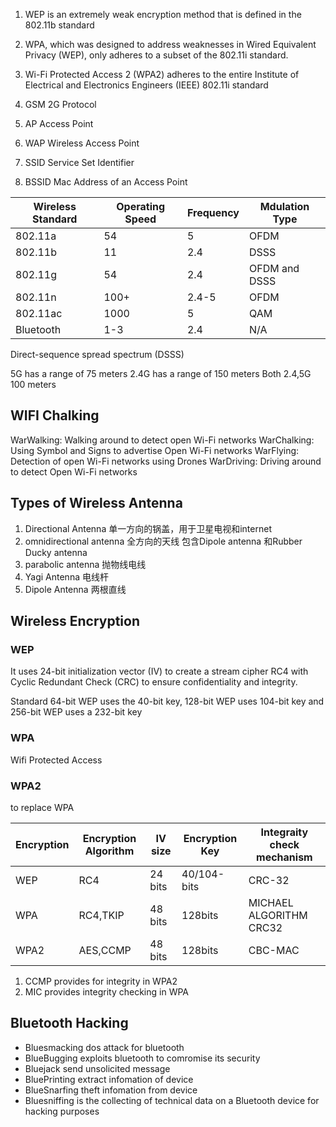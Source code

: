 
1. WEP is an extremely weak encryption method that is defined in the 802.11b standard
2. WPA, which was designed to address weaknesses in Wired Equivalent Privacy (WEP), only adheres to a subset of the 802.11i standard.
3. Wi-Fi Protected Access 2 (WPA2) adheres to the entire Institute of Electrical and Electronics Engineers (IEEE) 802.11i standard


1. GSM 2G Protocol
2. AP Access Point
3. WAP Wireless Access Point
4. SSID Service Set Identifier
5. BSSID  Mac Address of an Access Point


Wireless Standard | Operating Speed | Frequency | Mdulation Type
-|-|-|-
802.11a | 54 | 5 | OFDM
802.11b | 11 | 2.4 | DSSS
802.11g | 54 | 2.4 | OFDM and DSSS
802.11n | 100+ | 2.4-5 | OFDM
802.11ac | 1000 | 5 | QAM
Bluetooth | 1-3 | 2.4 | N/A


Direct-sequence spread spectrum (DSSS)

5G has a range of 75 meters
2.4G has a range of 150 meters
Both 2.4,5G   100 meters


## WIFI Chalking ##

WarWalking: Walking around to detect open Wi-Fi networks 
WarChalking: Using Symbol and Signs to advertise Open Wi-Fi networks 
WarFlying: Detection of open Wi-Fi networks using Drones 
WarDriving: Driving around to detect Open Wi-Fi networks 

## Types of Wireless Antenna ##

1. Directional Antenna 单一方向的锅盖，用于卫星电视和internet
2. omnidirectional antenna 全方向的天线 包含Dipole antenna 和Rubber Ducky antenna
3. parabolic antenna 抛物线电线
4. Yagi Antenna	电线杆
5. Dipole Antenna 两根直线

## Wireless Encryption ##

### WEP ###

It uses 24-bit initialization vector (IV) to create a stream cipher RC4 with Cyclic Redundant Check (CRC) to ensure 
confidentiality and integrity. 

Standard 64-bit WEP uses the 40-bit key,
 128-bit WEP uses 104-bit key and
 256-bit WEP uses a 232-bit key

### WPA ###

Wifi Protected Access

### WPA2 ###

to replace WPA

Encryption | Encryption Algorithm | IV size | Encryption Key | Integraity check mechanism 
-|-|-|-|-
WEP | RC4 | 24 bits | 40/104-bits | CRC-32
WPA | RC4,TKIP| 48 bits | 128bits | MICHAEL ALGORITHM CRC32
WPA2 | AES,CCMP | 48 bits | 128bits | CBC-MAC

1. CCMP provides for integrity in WPA2
2. MIC provides integrity checking in WPA

## Bluetooth Hacking ##

- Bluesmacking  dos attack for bluetooth
- BlueBugging   exploits bluetooth to comromise its security
- Bluejack  send unsolicited message
- BluePrinting  extract infomation of device
- BlueSnarfing  theft infomation from device
- Bluesniffing  is the collecting of technical data on a Bluetooth device for hacking purposes
